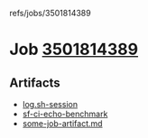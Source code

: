 refs/jobs/3501814389

# Job [3501814389](https://github.com/rokmoln/support-firecloud/runs/3501814389?check_suite_focus=true)

## Artifacts

* [log.sh-session](log.sh-session)
* [sf-ci-echo-benchmark](sf-ci-echo-benchmark)
* [some-job-artifact.md](some-job-artifact.md)

